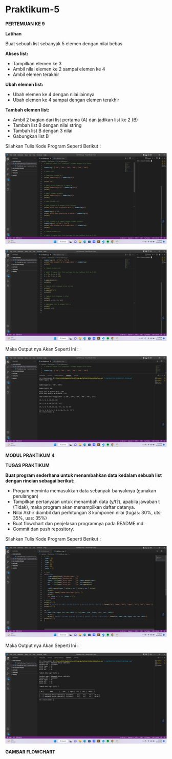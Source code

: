 # Praktikum-5
**PERTEMUAN KE 9**

**Latihan**

Buat sebuah list sebanyak 5 elemen dengan nilai bebas

**Akses list:**
- Tampilkan elemen ke 3
- Ambil nilai elemen ke 2 sampai elemen ke 4
- Ambil elemen terakhir

**Ubah elemen list:**
- Ubah elemen ke 4 dengan nilai lainnya
- Ubah elemen ke 4 sampai dengan elemen terakhir
 
**Tambah elemen list:**
- Ambil 2 bagian dari list pertama (A) dan jadikan list ke 2 (B)
- Tambah list B dengan nilai string
- Tambah list B dengan 3 nilai
- Gabungkan list B

Silahkan Tulis Kode Program Seperti Berikut : 

![gambar 1](screenshot/ss1.png)

![gambar 2](screenshot/ss2.png)

Maka Output nya Akan Seperti Ini :

![gambar 3](screenshot/ss3.png)

**MODUL PRAKTIKUM 4**

**TUGAS PRAKTIKUM**

**Buat program sederhana untuk menambahkan data kedalam sebuah list dengan rincian sebagai berikut:**
- Progam meminta memasukkan data sebanyak-banyaknya (gunakan perulangan)
- Tampilkan pertanyaan untuk menambah data (y/t?), apabila jawaban t (Tidak), maka program akan menampilkan daftar datanya.
- Nilai Akhir diambil dari perhitungan 3 komponen nilai (tugas: 30%, uts: 35%, uas: 35%)
- Buat flowchart dan penjelasan programnya pada README.md.
- Commit dan push repository.

Silahkan Tulis Kode Program Seperti Berikut : 

![gambar 4](screenshot/ss4.png)

Maka Output nya Akan Seperti Ini :

![gambar 5](screenshot/ss5.png)

**GAMBAR FLOWCHART**



